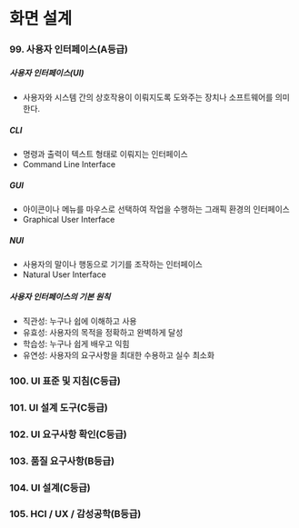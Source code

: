 # 화면 설계

### 99. 사용자 인터페이스(A등급)

##### 사용자 인터페이스(UI)

- 사용자와 시스템 간의 상호작용이 이뤄지도록 도와주는 장치나 소프트웨어를 의미한다.

##### CLI

- 명령과 출력이 텍스트 형태로 이뤄지는 인터페이스
- Command Line Interface

##### GUI

- 아이콘이나 메뉴를 마우스로 선택하여 작업을 수행하는 그래픽 환경의 인터페이스
- Graphical User Interface

##### NUI

- 사용자의 말이나 행동으로 기기를 조작하는 인터페이스
- Natural User Interface

##### 사용자 인터페이스의 기본 원칙

- 직관성: 누구나 쉽에 이해하고 사용
- 유효성: 사용자의 목적을 정확하고 완벽하게 달성
- 학습성: 누구나 쉽게 배우고 익힘
- 유연성: 사용자의 요구사항을 최대한 수용하고 실수 최소화

### 100. UI 표준 및 지침(C등급)

### 101. UI 설계 도구(C등급)

### 102. UI 요구사항 확인(C등급)

### 103. 품질 요구사항(B등급)

### 104. UI 설계(C등급)

### 105. HCI / UX / 감성공학(B등급)
